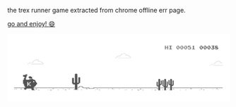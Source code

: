 the trex runner game extracted from chrome offline err page.


[go and enjoy! :smile: ](http://hellokugou.com)

![chrome offline game cast](assets/t-rex-kugou.png)
